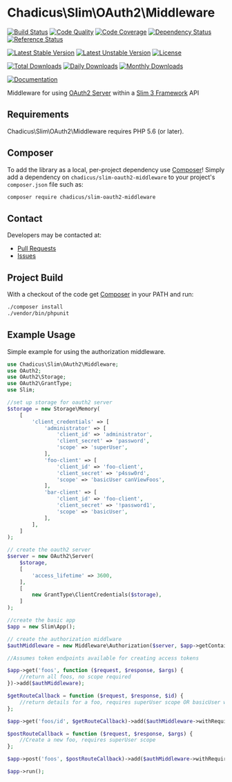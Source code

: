 # Chadicus\Slim\OAuth2\Middleware

[![Build Status](https://travis-ci.org/chadicus/slim-oauth2-middleware.svg?branch=master)](https://travis-ci.org/chadicus/slim-oauth2-middleware)
[![Code Quality](https://scrutinizer-ci.com/g/chadicus/slim-oauth2-middleware/badges/quality-score.png?b=master)](https://scrutinizer-ci.com/g/chadicus/slim-oauth2-middleware/?branch=master)
[![Code Coverage](https://coveralls.io/repos/github/chadicus/slim-oauth2-middleware/badge.svg?branch=master)](https://coveralls.io/github/chadicus/slim-oauth2-middleware?branch=master)
[![Dependency Status](https://www.versioneye.com/user/projects/55b9075e653762001a0012b3/badge.svg?style=flat)](https://www.versioneye.com/user/projects/55b9075e653762001a0012b3)
[![Reference Status](https://www.versioneye.com/php/chadicus:slim-oauth2-middleware/reference_badge.svg?style=flat)](https://www.versioneye.com/php/chadicus:slim-oauth2-middleware/references)

[![Latest Stable Version](https://poser.pugx.org/chadicus/slim-oauth2-middleware/v/stable)](https://packagist.org/packages/chadicus/slim-oauth2-middleware)
[![Latest Unstable Version](https://poser.pugx.org/chadicus/slim-oauth2-middleware/v/unstable)](https://packagist.org/packages/chadicus/slim-oauth2-middleware)
[![License](https://poser.pugx.org/chadicus/slim-oauth2-middleware/license)](https://packagist.org/packages/chadicus/slim-oauth2-middleware)

[![Total Downloads](https://poser.pugx.org/chadicus/slim-oauth2-middleware/downloads)](https://packagist.org/packages/chadicus/slim-oauth2-middleware)
[![Daily Downloads](https://poser.pugx.org/chadicus/slim-oauth2-middleware/d/daily)](https://packagist.org/packages/chadicus/slim-oauth2-middleware)
[![Monthly Downloads](https://poser.pugx.org/chadicus/slim-oauth2-middleware/d/monthly)](https://packagist.org/packages/chadicus/slim-oauth2-middleware)

[![Documentation](https://img.shields.io/badge/reference-phpdoc-blue.svg?style=flat)](http://pholiophp.org/chadicus/slim-oauth2-middleware)

Middleware for using [OAuth2 Server](http://bshaffer.github.io/oauth2-server-php-docs/) within a [Slim 3 Framework](http://www.slimframework.com/) API

## Requirements

Chadicus\Slim\OAuth2\Middleware requires PHP 5.6 (or later).

## Composer
To add the library as a local, per-project dependency use [Composer](http://getcomposer.org)! Simply add a dependency on
`chadicus/slim-oauth2-middleware` to your project's `composer.json` file such as:

```sh
composer require chadicus/slim-oauth2-middleware
```

## Contact
Developers may be contacted at:

 * [Pull Requests](https://github.com/chadicus/slim-oauth2-middleware/pulls)
 * [Issues](https://github.com/chadicus/slim-oauth2-middleware/issues)

## Project Build
With a checkout of the code get [Composer](http://getcomposer.org) in your PATH and run:

```sh
./composer install
./vendor/bin/phpunit
```

## Example Usage

Simple example for using the authorization middleware.

```php
use Chadicus\Slim\OAuth2\Middleware;
use OAuth2;
use OAuth2\Storage;
use OAuth2\GrantType;
use Slim;

//set up storage for oauth2 server
$storage = new Storage\Memory(
    [
        'client_credentials' => [
            'administrator' => [
                'client_id' => 'administrator',
                'client_secret' => 'password',
                'scope' => 'superUser',
            ],
            'foo-client' => [
                'client_id' => 'foo-client',
                'client_secret' => 'p4ssw0rd',
                'scope' => 'basicUser canViewFoos',
            ],
            'bar-client' => [
                'client_id' => 'foo-client',
                'client_secret' => '!password1',
                'scope' => 'basicUser',
            ],
        ],
    ]
);

// create the oauth2 server
$server = new OAuth2\Server(
    $storage,
    [
        'access_lifetime' => 3600,
    ],
    [
        new GrantType\ClientCredentials($storage),
    ]
);

//create the basic app
$app = new Slim\App();

// create the authorization middlware
$authMiddleware = new Middleware\Authorization($server, $app->getContainer());

//Assumes token endpoints available for creating access tokens

$app->get('foos', function ($request, $response, $args) {
    //return all foos, no scope required
})->add($authMiddleware);

$getRouteCallback = function ($request, $response, $id) {
    //return details for a foo, requires superUser scope OR basicUser with canViewFoos scope
};

$app->get('foos/id', $getRouteCallback)->add($authMiddleware->withRequiredScope(['superUser', ['basicUser', 'canViewFoos']]));

$postRouteCallback = function ($request, $response, $args) {
    //Create a new foo, requires superUser scope
};

$app->post('foos', $postRouteCallback)->add($authMiddleware->withRequiredScope(['superUser']));

$app->run();
```

